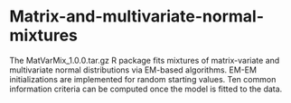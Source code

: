 # Matrix-and-multivariate-normal-mixtures

The MatVarMix_1.0.0.tar.gz R package fits mixtures of matrix-variate and multivariate normal distributions via EM-based algorithms.
EM-EM initializations are implemented for random starting values.
Ten common information criteria can be computed once the model is fitted to the data. 
